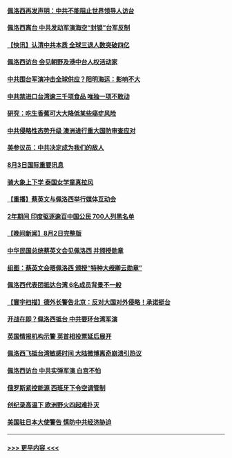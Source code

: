 #### [佩洛西再发声明：中共不能阻止世界领导人访台](../pages/prog202/a103494001.md?t=08040451) 
#### [佩洛西离台 中共发动军演海空“封锁”台军反制](../pages/prog202/a103494007.md?t=08040451) 
#### [【快讯】认清中共本质 全球三退人数突破四亿](../pages/prog202/a103494011.md?t=08040451) 
#### [佩洛西访台 会见朝野及港中台人权活动家](../pages/prog202/a103494005.md?t=08040451) 
#### [中共围台军演冲击全球供应？阳明海运：影响不大](../pages/prog202/a103493894.md?t=08040451) 
#### [中共禁进口台湾逾三千项食品 唯独一项不敢动](../pages/prog202/a103493829.md?t=08040451) 
#### [研究：吃生香蕉可大大降低某些癌症风险](../pages/prog202/a103493729.md?t=08040451) 
#### [中共侵略性态势升级 澳洲进行重大国防审查应对](../pages/prog202/a103493733.md?t=08040451) 
#### [美参议员：中共决定成为我们的敌人](../pages/prog202/a103493739.md?t=08040451) 
#### [8月3日国际重要讯息](../pages/prog202/a103493741.md?t=08040451) 
#### [骑大象上下学 泰国女学童真拉风](../pages/prog202/a103493623.md?t=08040451) 
#### [【重播】蔡英文与佩洛西举行媒体互动会](../pages/prog202/a103493186.md?t=08040451) 
#### [2年期间 印度驱逐逾百中国公民 700人列黑名单](../pages/prog202/a103493594.md?t=08040451) 
#### [【晚间新闻】8月2日完整版](../pages/prog202/a103493468.md?t=08040451) 
#### [中华民国总统蔡英文会见佩洛西 并颁授勋章](../pages/prog202/a103493486.md?t=08040451) 
#### [组图：蔡英文会晤佩洛西 颁授“特种大绶卿云勋章”](../pages/prog202/a103493509.md?t=08040451) 
#### [佩洛西代表团抵达台湾 6名成员背景不一般](../pages/prog202/a103493520.md?t=08040451) 
#### [【寰宇扫描】德外长警告北京：反对大国对外侵略！承诺挺台](../pages/prog202/a103493507.md?t=08040451) 
#### [开战在即？佩洛西抵台 中共要环台湾军演](../pages/prog202/a103493491.md?t=08040451) 
#### [英国情报机构示警 英首相投票延后展开](../pages/prog202/a103493462.md?t=08040451) 
#### [佩洛西飞抵台湾敏感时间 大陆微博离奇崩溃引热议](../pages/prog202/a103493427.md?t=08040451) 
#### [佩洛西访台 中共实弹军演 白宫不怕](../pages/prog202/a103493308.md?t=08040451) 
#### [俄罗斯紧控能源 西班牙下令空调管制](../pages/prog202/a103493312.md?t=08040451) 
#### [创纪录高温下 欧洲野火四起难扑灭](../pages/prog202/a103493314.md?t=08040451) 
#### [美国驻日本大使警告 慎防中共经济胁迫](../pages/prog202/a103493341.md?t=08040451) 

----
#### [ >>> 更早内容 <<< ](../indexes/prog202-earlier.md)
